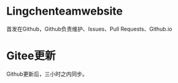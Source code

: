 # Lingchenteamwebsite

首发在Github，Github负责维护、Issues、Pull Requests、Github.io

# Gitee更新

Github更新后，三小时之内同步。